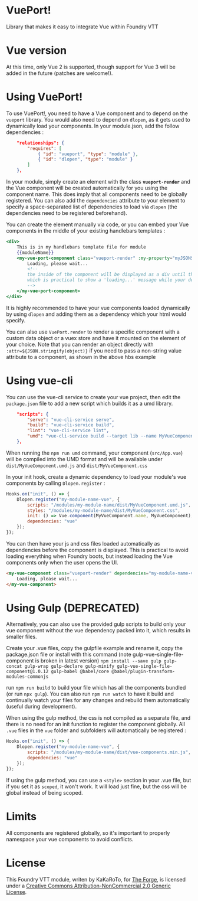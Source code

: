 # VuePort!

Library that makes it easy to integrate Vue within Foundry VTT

# Vue version

At this time, only Vue 2 is supported, though support for Vue 3 will be added in the future (patches are welcome!).

# Using VuePort!

To use VuePort!, you need to have a Vue component and to depend on the `vueport` library. You would also need to depend on `dlopen`, as it gets used to dynamically load your components.
In your module.json, add the follow dependencies :

```json
    "relationships": {
        "requires": [
            { "id": "vueport", "type": "module" },
            { "id": "dlopen", "type": "module" }
        ]
    },
```

In your module, simply create an element with the class **`vueport-render`** and the Vue component will be created automatically for you using the component name. This does imply that all components need to be globally registered. You can also add the `dependencies` attribute to your element to specify a space-separated list of dependencies to load via `dlopen` (the dependencies need to be registered beforehand).

You can create the element manually via code, or you can embed your Vue components in the middle of your existing handlebars templates :

```hbs
<div>
    This is in my handlebars template file for module
    {{moduleName}}
    <my-vue-port-component class="vueport-render" :my-property="myJSONStringifiedData">
        Loading, please wait...
        <!--
        the inside of the component will be displayed as a div until the component is loaded and rendered,
        which is practical to show a 'loading...' message while your dependencies are being fetched
        -->
    </my-vue-port-component>
</div>
```

It is highly recommended to have your vue components loaded dynamically by using `dlopen` and adding them as a dependency which your html would specify.

You can also use `VuePort.render` to render a specific component with a custom data object or a vuex store and have it mounted on the element of your choice.
Note that you can render an object directly with `:attr=${JSON.stringify(object)}` if you need to pass a non-string value attribute to a component, as shown in the above hbs example

# Using vue-cli

You can use the vue-cli service to create your vue project, then edit the `package.json` file to add a new script which builds it as a umd library.

```json
    "scripts": {
        "serve": "vue-cli-service serve",
        "build": "vue-cli-service build",
        "lint": "vue-cli-service lint",
        "umd": "vue-cli-service build --target lib --name MyVueComponent src/App.vue"
    },
```

When running the `npm run umd` command, your component (`src/App.vue`) will be compiled into the UMD format and will be available under `dist/MyVueComponent.umd.js` and `dist/MyVueComponent.css`

In your init hook, create a dynamic dependency to load your module's vue components by calling `Dlopen.register` :

```js
Hooks.on("init", () => {
    Dlopen.register("my-module-name-vue", {
        scripts: "/modules/my-module-name/dist/MyVueComponent.umd.js",
        styles: "/modules/my-module-name/dist/MyVueComponent.css",
        init: () => Vue.component(MyVueComponent.name, MyVueComponent),
        dependencies: "vue"
    });
});
```

You can then have your js and css files loaded automatically as dependencies before the component is displayed. This is practical to avoid loading everything when Foundry boots, but instead loading the Vue components only when the user opens the UI.

```html
<my-vue-component class="vueport-render" dependencies="my-module-name-vue">
    Loading, please wait...
</my-vue-component>
```

# Using Gulp (DEPRECATED)

Alternatively, you can also use the provided gulp scripts to build only your vue component without the vue dependency packed into it, which results in smaller files.

Create your .vue files, copy the gulpfile example and rename it, copy the package.json file or install with this command (note gulp-vue-single-file-component is broken in latest version)
`npm install --save gulp gulp-concat gulp-wrap gulp-declare gulp-minify gulp-vue-single-file-component@1.0.12 gulp-babel @babel/core @babel/plugin-transform-modules-commonjs`

run `npm run build` to build your file which has all the components bundled (or run `npx gulp`).
You can also run `npm run watch` to have it build and continually watch your files for any changes and rebuild them automatically (useful during development).

When using the gulp method, the css is not compiled as a separate file, and there is no need for an init function to register the component globally. All `.vue` files in the `vue` folder and subfolders will automatically be registered :

```js
Hooks.on("init", () => {
    Dlopen.register("my-module-name-vue", {
        scripts: "/modules/my-module-name/dist/vue-components.min.js",
        dependencies: "vue"
    });
});
```

If using the gulp method, you can use a `<style>` section in your .vue file, but if you set it as `scoped`, it won't work. It will load just fine, but the css will be global instead of being scoped.

# Limits

All components are registered globally, so it's important to properly namespace your vue components to avoid conflicts.

# License

This Foundry VTT module, writen by KaKaRoTo, for [The Forge](https://forge-vtt.com), is licensed under a [Creative Commons Attribution-NonCommercial 2.0 Generic License](https://creativecommons.org/licenses/by-nc/2.0/).
